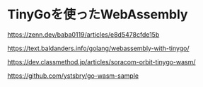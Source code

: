 # TinyGoを使ったWebAssembly

https://zenn.dev/baba0119/articles/e8d5478cfde15b

https://text.baldanders.info/golang/webassembly-with-tinygo/

https://dev.classmethod.jp/articles/soracom-orbit-tinygo-wasm/

https://github.com/ystsbry/go-wasm-sample
